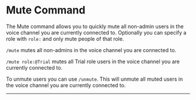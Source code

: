 # Mute Command

The Mute command allows you to quickly mute all non-admin users in the voice channel you are currently connected to. Optionally you can specify a role with `role:` and only mute people of that role.   

`/mute` mutes all non-admins in the voice channel you are connected to.

`/mute role:@Trial` mutes all Trial role users in the voice channel you are currently connected to.

To unmute users you can use `/unmute`. This will unmute all muted users in the voice channel you are currently connected to.
***
